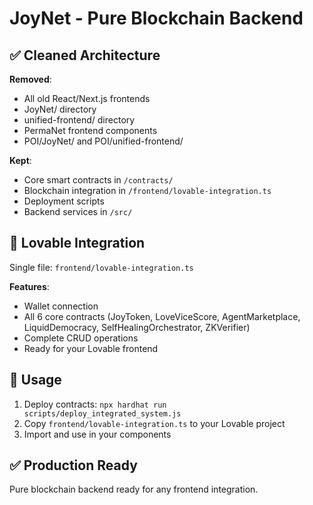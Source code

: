 # JoyNet - Pure Blockchain Backend

## ✅ Cleaned Architecture

**Removed**:
- All old React/Next.js frontends
- JoyNet/ directory
- unified-frontend/ directory  
- PermaNet frontend components
- POI/JoyNet/ and POI/unified-frontend/

**Kept**:
- Core smart contracts in `/contracts/`
- Blockchain integration in `/frontend/lovable-integration.ts`
- Deployment scripts
- Backend services in `/src/`

## 🔗 Lovable Integration

Single file: `frontend/lovable-integration.ts`

**Features**:
- Wallet connection
- All 6 core contracts (JoyToken, LoveViceScore, AgentMarketplace, LiquidDemocracy, SelfHealingOrchestrator, ZKVerifier)
- Complete CRUD operations
- Ready for your Lovable frontend

## 🚀 Usage

1. Deploy contracts: `npx hardhat run scripts/deploy_integrated_system.js`
2. Copy `frontend/lovable-integration.ts` to your Lovable project
3. Import and use in your components

## ✅ Production Ready
Pure blockchain backend ready for any frontend integration.